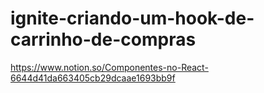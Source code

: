 # ignite-criando-um-hook-de-carrinho-de-compras

https://www.notion.so/Componentes-no-React-6644d41da663405cb29dcaae1693bb9f
